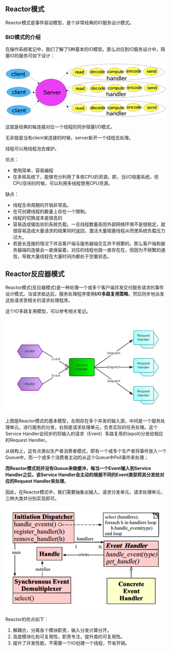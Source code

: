 ## Reactor模式
Reactor模式是事件驱动模型，是个非常经典的IO服务设计模式。

### BIO模式的介绍
在操作系统笔记中，我们了解了5种基本的IO模型。那么对应到IO服务设计中，阻塞IO的服务可如下设计：

![](image/reactor0.png)

这就是经典的每连接对应一个线程的同步阻塞I/O模式。

无非就是当有client来连接的时候，server新开一个线程去处理。

线程可以用线程池去维护。

优点：

 - 使用简单，容易编程
 - 在多核系统下，能够充分利用了多核CPU的资源。即，当I/O阻塞系统，但CPU空闲的时候，可以利用多线程使用CPU资源。


缺点：

 - 线程生命周期的开销非常高。
 - 在可创建线程的数量上存在一个限制。
 - 线程的切换成本是很高的
 - 容易造成锯齿状的系统负载。一旦线程数量高但外部网络环境不是很稳定，就很容易造成大量请求的结果同时返回，激活大量阻塞线程从而使系统负载压力过大。
 - 若是长连接的情况下并且客户端与服务器端交互并不频繁的，那么客户端和服务器端的连接会一直保留着，对应的线程也就一直存在在，但因为不频繁的通信，导致大量线程在大量时间内都处于空置状态。

## Reactor反应器模式
Reactor模式(反应器模式)是一种处理一个或多个客户端并发交付服务请求的事件设计模式。当请求抵达后，服务处理程序使用**I/O多路复用策略**，然后同步地派发这些请求至相关的请求处理程序。

这个IO多路复用模型，可以参考相关笔记。

![](image/reactor1.png)

上图是Reactor模式的基本模型，左侧存在多个并发的输入源，中间是一个服务处理单元，进行服务的分发，右侧是请求处理单元，负责实际的任务处理。这个Service Handler会同步的将输入的请求（Event）多路复用的(epoll)分发给相应的Request Handler。

从结构上，这有点类似生产者消费者模式，即有一个或多个生产者将事件放入一个Queue中，而一个或多个消费者主动的从这个Queue中Poll事件来处理；

**而Reactor模式则并没有Queue来做缓冲，每当一个Event输入到Service Handler之后，该Service Handler会主动的根据不同的Event类型将其分发给对应的Request Handler来处理**。

因此，在Reactor模式中，我们需要抽象出输入，请求分发单元，请求处理单元，三种大类并分别实现即可。

![](image/reactor2.png)

Reactor的优点如下：

1. 解耦合，分离各个模块职责，输入分发计算分开。
2. 高度模块化和可复用性，职责专注，提升类的可复用性。
3. 提升了并发性能，不需要一个IO创建一个线程，节省开销。
